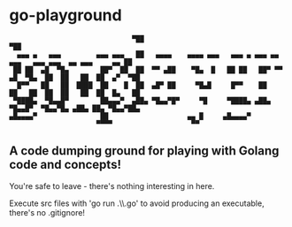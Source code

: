 # go-playground

```
                               ▀██                                                                  ▀██  
  ▄▄▄ ▄   ▄▄▄         ▄▄▄ ▄▄▄   ██   ▄▄▄▄    ▄▄▄▄ ▄▄▄   ▄▄▄ ▄ ▄▄▄ ▄▄    ▄▄▄   ▄▄▄ ▄▄▄  ▄▄ ▄▄▄     ▄▄ ██  
 ██ ██  ▄█  ▀█▄        ██▀  ██  ██  ▀▀ ▄██    ▀█▄  █   ██ ██   ██▀ ▀▀ ▄█  ▀█▄  ██  ██   ██  ██  ▄▀  ▀██  
  █▀▀   ██   ██  ████  ██    █  ██  ▄█▀ ██     ▀█▄█     █▀▀    ██     ██   ██  ██  ██   ██  ██  █▄   ██  
 ▀████▄  ▀█▄▄█▀        ██▄▄▄▀  ▄██▄ ▀█▄▄▀█▀     ▀█     ▀████▄ ▄██▄     ▀█▄▄█▀  ▀█▄▄▀█▄ ▄██▄ ██▄ ▀█▄▄▀██▄ 
▄█▄▄▄▄▀                ██                    ▄▄ █     ▄█▄▄▄▄▀                                            
                      ▀▀▀▀                    ▀▀                                                         
```

## A code dumping ground for playing with Golang code and concepts!

You're safe to leave - there's nothing interesting in here.

Execute src files with 'go run .\\<srcdir>\\<srcfile>.go' to avoid producing an executable, there's no .gitignore!